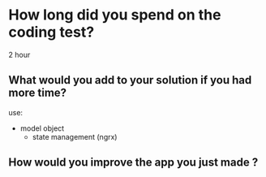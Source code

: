 # How long did you spend on the coding test?

2 hour
## What would you add to your solution if you had more time?

use: 
- model object
	- state management (ngrx)	

## How would you improve the app you just made ?


